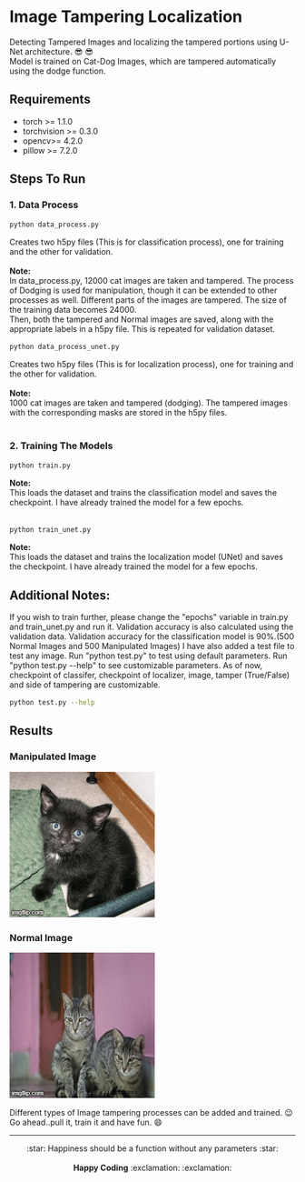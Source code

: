 # Image Tampering Localization

Detecting Tampered Images and localizing the tampered portions using U-Net architecture. :sunglasses: :sunglasses:<br>
Model is trained on Cat-Dog Images, which are tampered automatically using the dodge function. <br>

## Requirements
* torch >= 1.1.0 <br>
* torchvision >= 0.3.0 <br>
* opencv>= 4.2.0 <br>
* pillow >= 7.2.0 <br>

## Steps To Run

### 1. Data Process
```.bash
python data_process.py
```
Creates two h5py files (This is for classification process), one for training and the other for validation. <br> <br>
<b>Note: </b> <br>
In data_process.py, 12000 cat images are taken and tampered. The process of Dodging is used for manipulation, though it can be extended to other processes as well. Different parts of the images are tampered. The size of the training data becomes 24000. <br>
Then, both the tampered and Normal images are saved, along with the appropriate labels in a h5py file. This is repeated for validation dataset. <br>

```.bash
python data_process_unet.py
```
Creates two h5py files (This is for localization process), one for training and the other for validation. <br> <br>
<b>Note:</b> <br>
1000 cat images are taken and tampered (dodging). The tampered images with the corresponding masks are stored in the h5py files. <br> <br>

### 2. Training The Models
```.bash
python train.py
```
<b>Note:</b><br>
This loads the dataset and trains the classification model and saves the checkpoint. I have already trained the model for a few epochs. <br> <br>

```.bash
python train_unet.py
```
<b>Note:</b><br>
This loads the dataset and trains the localization model (UNet) and saves the checkpoint. I have already trained the model for a few epochs.

## Additional Notes:
   If you wish to train further, please change the "epochs" variable in train.py and train_unet.py and run it. Validation accuracy is also calculated using the validation data. Validation accuracy for the classification model is 90%.(500 Normal Images and 500 Manipulated Images)
   I have also added a test file to test any image. Run "python test.py" to test using default parameters. Run "python test.py --help" to see customizable parameters. As of now, checkpoint of classifer, checkpoint of localizer, image, tamper (True/False) and side of tampering are customizable.
```.bash
python test.py --help
```
## Results
### Manipulated Image
![](gif/gif-1.gif)
### Normal Image
![](gif/gif-2.gif)

Different types of Image tampering processes can be added and trained. :wink:<br>
Go ahead..pull it, train it and have fun. :smile:

-------------------------------------
<p align="center">
:star: Happiness should be a function without any parameters :star: <br> <br>
<b>Happy Coding</b> :exclamation: :exclamation:
</p>
